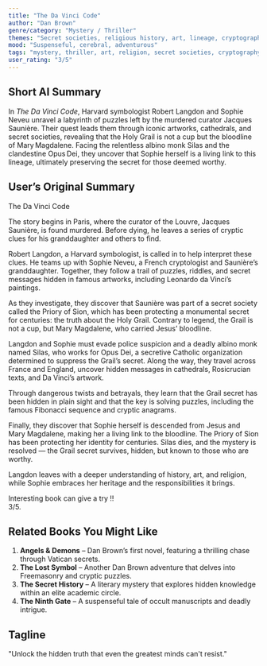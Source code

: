 ```yaml
---
title: "The Da Vinci Code"
author: "Dan Brown"
genre/category: "Mystery / Thriller"
themes: "Secret societies, religious history, art, lineage, cryptography"
mood: "Suspenseful, cerebral, adventurous"
tags: "mystery, thriller, art, religion, secret societies, cryptography, historical fiction"
user_rating: "3/5"
---
```


## Short AI Summary  
In *The Da Vinci Code*, Harvard symbologist Robert Langdon and Sophie Neveu unravel a labyrinth of puzzles left by the murdered curator Jacques Saunière. Their quest leads them through iconic artworks, cathedrals, and secret societies, revealing that the Holy Grail is not a cup but the bloodline of Mary Magdalene. Facing the relentless albino monk Silas and the clandestine Opus Dei, they uncover that Sophie herself is a living link to this lineage, ultimately preserving the secret for those deemed worthy.

## User’s Original Summary  
The Da Vinci Code  

The story begins in Paris, where the curator of the Louvre, Jacques Saunière, is found murdered. Before dying, he leaves a series of cryptic clues for his granddaughter and others to find.  

Robert Langdon, a Harvard symbologist, is called in to help interpret these clues. He teams up with Sophie Neveu, a French cryptologist and Saunière’s granddaughter. Together, they follow a trail of puzzles, riddles, and secret messages hidden in famous artworks, including Leonardo da Vinci’s paintings.  

As they investigate, they discover that Saunière was part of a secret society called the Priory of Sion, which has been protecting a monumental secret for centuries: the truth about the Holy Grail. Contrary to legend, the Grail is not a cup, but Mary Magdalene, who carried Jesus’ bloodline.  

Langdon and Sophie must evade police suspicion and a deadly albino monk named Silas, who works for Opus Dei, a secretive Catholic organization determined to suppress the Grail’s secret. Along the way, they travel across France and England, uncover hidden messages in cathedrals, Rosicrucian texts, and Da Vinci’s artwork.  

Through dangerous twists and betrayals, they learn that the Grail secret has been hidden in plain sight and that the key is solving puzzles, including the famous Fibonacci sequence and cryptic anagrams.  

Finally, they discover that Sophie herself is descended from Jesus and Mary Magdalene, making her a living link to the bloodline. The Priory of Sion has been protecting her identity for centuries. Silas dies, and the mystery is resolved — the Grail secret survives, hidden, but known to those who are worthy.  

Langdon leaves with a deeper understanding of history, art, and religion, while Sophie embraces her heritage and the responsibilities it brings.  

Interesting book can give a try !!  
3/5.

## Related Books You Might Like  
1. **Angels & Demons** – Dan Brown’s first novel, featuring a thrilling chase through Vatican secrets.  
2. **The Lost Symbol** – Another Dan Brown adventure that delves into Freemasonry and cryptic puzzles.  
3. **The Secret History** – A literary mystery that explores hidden knowledge within an elite academic circle.  
4. **The Ninth Gate** – A suspenseful tale of occult manuscripts and deadly intrigue.

## Tagline  
"Unlock the hidden truth that even the greatest minds can't resist."